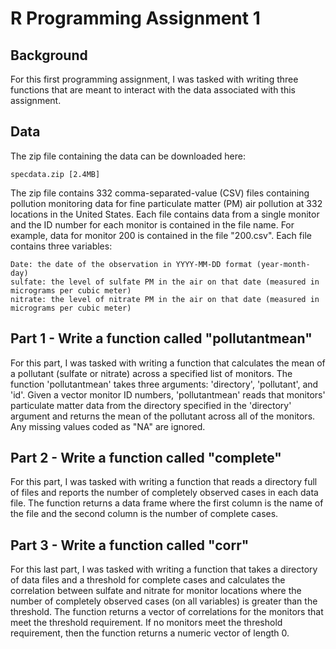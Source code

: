 # R Programming Assignment 1

## Background
For this first programming assignment, I was tasked with writing three functions that are meant to interact with the data associated with this assignment. 

## Data

The zip file containing the data can be downloaded here:

    specdata.zip [2.4MB]

The zip file contains 332 comma-separated-value (CSV) files containing pollution monitoring data for fine particulate matter (PM) air pollution at 332 locations in the United States. Each file contains data from a single monitor and the ID number for each monitor is contained in the file name. For example, data for monitor 200 is contained in the file "200.csv". Each file contains three variables:

    Date: the date of the observation in YYYY-MM-DD format (year-month-day)
    sulfate: the level of sulfate PM in the air on that date (measured in micrograms per cubic meter)
    nitrate: the level of nitrate PM in the air on that date (measured in micrograms per cubic meter)

## Part 1 - Write a function called "pollutantmean"
For this part, I was tasked with writing a function that calculates the mean of a pollutant (sulfate or nitrate) across a specified list of monitors. The function 'pollutantmean' takes three arguments: 'directory', 'pollutant', and 'id'. Given a vector monitor ID numbers, 'pollutantmean' reads that monitors' particulate matter data from the directory specified in the 'directory' argument and returns the mean of the pollutant across all of the monitors. Any missing values coded as "NA" are ignored. 

## Part 2 - Write a function called "complete"
For this part, I was tasked with writing a function that reads a directory full of files and reports the number of completely observed cases in each data file. The function returns a data frame where the first column is the name of the file and the second column is the number of complete cases.

## Part 3 - Write a function called "corr"
For this last part, I was tasked with writing a function that takes a directory of data files and a threshold for complete cases and calculates the correlation between sulfate and nitrate for monitor locations where the number of completely observed cases (on all variables) is greater than the threshold. The function returns a vector of correlations for the monitors that meet the threshold requirement. If no monitors meet the threshold requirement, then the function returns a numeric vector of length 0.
